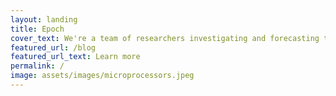 ```yaml
---
layout: landing
title: Epoch
cover_text: We're a team of researchers investigating and forecasting the development of advanced AI.
featured_url: /blog
featured_url_text: Learn more
permalink: /
image: assets/images/microprocessors.jpeg
---
```

